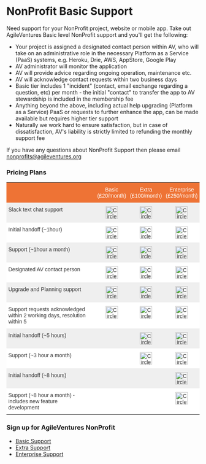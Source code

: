 # NonProfit Basic Support

Need support for your NonProfit project, website or mobile app.  Take out AgileVentures Basic level NonProfit support and you'll get the following:

- Your project is assigned a designated contact person within AV, who will take on an administrative role in the necessary Platform as a Service (PaaS) systems, e.g. Heroku, Drie, AWS, AppStore, Google Play
- AV administrator will monitor the application
- AV will provide advice regarding ongoing operation, maintenance etc.
- AV will acknowledge contact requests within two business days
- Basic tier includes 1 "incident" (contact, email exchange regarding a question, etc) per month - the initial "contact" to transfer the app to AV stewardship is included in the membership fee
- Anything beyond the above, including actual help upgrading (Platform as a Service) PaaS or requests to further enhance the app, can be made available but requires higher tier support
- Naturally we work hard to ensure satisfaction, but in case of dissatisfaction, AV's liability is strictly limited to refunding the monthly support fee

If you have any questions about NonProfit Support then please email nonprofits@agileventures.org

### Pricing Plans

<table class="tg" style="border-collapse: collapse;border-spacing:0;border-color: #aaa;">
  <tbody>
<tr>
    <th class="tg-7cqi" style="font-family: Arial, sans-serif;font-size: 14px;font-weight: normal;padding:10px 5px;border-style:solid;border-width:0px;overflow: hidden;border-color: #aaa;color: #ffffff;background-color: #ee7335;vertical-align: top;"><br></th>
    <th class="tg-vc1w" style="font-family: Arial, sans-serif;font-size: 14px;font-weight: normal;padding:10px 5px;border-style:solid;border-width:0px;overflow: hidden;border-color: #aaa;color: #ffffff;background-color: #ee7335;vertical-align: top;"></th>
    <th class="tg-vc1w" style="font-family: Arial, sans-serif;font-size: 14px;font-weight: normal;padding:10px 5px;border-style:solid;border-width:0px;overflow: hidden;border-color: #aaa;color: #ffffff;background-color: #ee7335;text-align: center;">Basic<br> (&#xa3;20/month)</th>
    <th class="tg-vc1w" style="font-family: Arial, sans-serif;font-size: 14px;font-weight: normal;padding:10px 5px;border-style:solid;border-width:0px;overflow: hidden;border-color: #aaa;color: #ffffff;background-color: #ee7335;text-align: center;">Extra<br> (&#xa3;100/month)</th>
    <th class="tg-vc1w" style="font-family: Arial, sans-serif;font-size: 14px;font-weight: normal;padding:10px 5px;border-style:solid;border-width:0px;overflow: hidden;border-color: #aaa;color: #ffffff;background-color: #ee7335;text-align: center;">Enterprise<br> (&#xa3;250/month)</th>
  </tr>
  <tr>
    <td class="tg-yzt1" style="font-family: Arial, sans-serif;font-size: 14px;padding:10px 5px;border-style:solid;border-width:0px;overflow: hidden;border-color: #aaa;color: #333;background-color: #efefef;vertical-align: top;">Slack text chat support</td>
<td align="center" class="tg-uqo3" style="font-family: Arial, sans-serif;font-size: 14px;padding:10px 5px;border-style:solid;border-width:0px;overflow: hidden;border-color: #aaa;color: #333;background-color: #efefef;vertical-align: top;">
<br>
</td>
<td align="center" class="tg-uqo3" style="font-family: Arial, sans-serif;font-size: 14px;padding:10px 5px;border-style:solid;border-width:0px;overflow: hidden;border-color: #aaa;color: #333;background-color: #efefef;vertical-align: top;"><img width="32px" src="https://dl.dropbox.com/s/h3vg4hcvhkjc1ks/teal-circle-checkmark-128.png" alt="Circle checkmark icon" title="Circle checkmark"><br>
</td>
<td align="center" class="tg-uqo3" style="font-family: Arial, sans-serif;font-size: 14px;padding:10px 5px;border-style:solid;border-width:0px;overflow: hidden;border-color: #aaa;color: #333;background-color: #efefef;vertical-align: top;"><img width="32px" src="https://dl.dropbox.com/s/h3vg4hcvhkjc1ks/teal-circle-checkmark-128.png" alt="Circle checkmark icon" title="Circle checkmark"><br>
</td>
<td align="center" class="tg-uqo3" style="font-family: Arial, sans-serif;font-size: 14px;padding:10px 5px;border-style:solid;border-width:0px;overflow: hidden;border-color: #aaa;color: #333;background-color: #efefef;vertical-align: top;"><img width="32px" src="https://dl.dropbox.com/s/h3vg4hcvhkjc1ks/teal-circle-checkmark-128.png" alt="Circle checkmark icon" title="Circle checkmark"><br>
</td>
</tr>
  <tr>
    <td class="tg-yw4l" style="font-family: Arial, sans-serif;font-size: 14px;padding:10px 5px;border-style:solid;border-width:0px;overflow: hidden;border-color: #aaa;color: #333;background-color: #fff;vertical-align: top;">Initial handoff (&#126;1hour)</td>
    <td align="center" class="tg-baqh" style="font-family: Arial, sans-serif;font-size: 14px;padding:10px 5px;border-style:solid;border-width:0px;overflow: hidden;border-color: #aaa;color: #333;background-color: #fff;vertical-align: top;"></td>
    <td align="center" class="tg-baqh" style="font-family: Arial, sans-serif;font-size: 14px;padding:10px 5px;border-style:solid;border-width:0px;overflow: hidden;border-color: #aaa;color: #333;background-color: #fff;vertical-align: top;"><img width="32px" src="https://dl.dropbox.com/s/h3vg4hcvhkjc1ks/teal-circle-checkmark-128.png" alt="Circle checkmark icon" title="Circle checkmark"></td>
    <td align="center" class="tg-baqh" style="font-family: Arial, sans-serif;font-size: 14px;padding:10px 5px;border-style:solid;border-width:0px;overflow: hidden;border-color: #aaa;color: #333;background-color: #fff;vertical-align: top;"><img width="32px" src="https://dl.dropbox.com/s/h3vg4hcvhkjc1ks/teal-circle-checkmark-128.png" alt="Circle checkmark icon" title="Circle checkmark"></td>
    <td align="center" class="tg-baqh" style="font-family: Arial, sans-serif;font-size: 14px;padding:10px 5px;border-style:solid;border-width:0px;overflow: hidden;border-color: #aaa;color: #333;background-color: #fff;vertical-align: top;"><img width="32px" src="https://dl.dropbox.com/s/h3vg4hcvhkjc1ks/teal-circle-checkmark-128.png" alt="Circle checkmark icon" title="Circle checkmark"></td>
  </tr>
<tr>
    <td class="tg-yzt1" style="font-family: Arial, sans-serif;font-size: 14px;padding:10px 5px;border-style:solid;border-width:0px;overflow: hidden;border-color: #aaa;color: #333;background-color: #efefef;vertical-align: top;">Support (&#126;1hour a month)</td>
    <td align="center" class="tg-uqo3" style="font-family: Arial, sans-serif;font-size: 14px;padding:10px 5px;border-style:solid;border-width:0px;overflow: hidden;border-color: #aaa;color: #333;background-color: #efefef;vertical-align: top;"></td>
    <td align="center" class="tg-uqo3" style="font-family: Arial, sans-serif;font-size: 14px;padding:10px 5px;border-style:solid;border-width:0px;overflow: hidden;border-color: #aaa;color: #333;background-color: #efefef;vertical-align: top;"><img width="32px" src="https://dl.dropbox.com/s/h3vg4hcvhkjc1ks/teal-circle-checkmark-128.png" alt="Circle checkmark icon" title="Circle checkmark"></td>
    <td align="center" class="tg-uqo3" style="font-family: Arial, sans-serif;font-size: 14px;padding:10px 5px;border-style:solid;border-width:0px;overflow: hidden;border-color: #aaa;color: #333;background-color: #efefef;vertical-align: top;"><img width="32px" src="https://dl.dropbox.com/s/h3vg4hcvhkjc1ks/teal-circle-checkmark-128.png" alt="Circle checkmark icon" title="Circle checkmark"></td>
    <td align="center" class="tg-uqo3" style="font-family: Arial, sans-serif;font-size: 14px;padding:10px 5px;border-style:solid;border-width:0px;overflow: hidden;border-color: #aaa;color: #333;background-color: #efefef;vertical-align: top;"><img width="32px" src="https://dl.dropbox.com/s/h3vg4hcvhkjc1ks/teal-circle-checkmark-128.png" alt="Circle checkmark icon" title="Circle checkmark"></td>
  </tr>
  <tr>
    <td class="tg-yw4l" style="font-family: Arial, sans-serif;font-size: 14px;padding:10px 5px;border-style:solid;border-width:0px;overflow: hidden;border-color: #aaa;color: #333;background-color: #fff;vertical-align: top;">Designated AV contact person</td>
    <td align="center" class="tg-baqh" style="font-family: Arial, sans-serif;font-size: 14px;padding:10px 5px;border-style:solid;border-width:0px;overflow: hidden;border-color: #aaa;color: #333;background-color: #fff;vertical-align: top;"></td>
    <td align="center" class="tg-baqh" style="font-family: Arial, sans-serif;font-size: 14px;padding:10px 5px;border-style:solid;border-width:0px;overflow: hidden;border-color: #aaa;color: #333;background-color: #fff;vertical-align: top;"><img width="32px" src="https://dl.dropbox.com/s/h3vg4hcvhkjc1ks/teal-circle-checkmark-128.png" alt="Circle checkmark icon" title="Circle checkmark"></td>
    <td align="center" class="tg-baqh" style="font-family: Arial, sans-serif;font-size: 14px;padding:10px 5px;border-style:solid;border-width:0px;overflow: hidden;border-color: #aaa;color: #333;background-color: #fff;vertical-align: top;"><img width="32px" src="https://dl.dropbox.com/s/h3vg4hcvhkjc1ks/teal-circle-checkmark-128.png" alt="Circle checkmark icon" title="Circle checkmark"></td>
    <td align="center" class="tg-baqh" style="font-family: Arial, sans-serif;font-size: 14px;padding:10px 5px;border-style:solid;border-width:0px;overflow: hidden;border-color: #aaa;color: #333;background-color: #fff;vertical-align: top;"><img width="32px" src="https://dl.dropbox.com/s/h3vg4hcvhkjc1ks/teal-circle-checkmark-128.png" alt="Circle checkmark icon" title="Circle checkmark"></td>
  </tr>
  <tr>
    <td class="tg-yzt1" style="font-family: Arial, sans-serif;font-size: 14px;padding:10px 5px;border-style:solid;border-width:0px;overflow: hidden;border-color: #aaa;color: #333;background-color: #efefef;vertical-align: top;">Upgrade and Planning support</td>
    <td align="center" class="tg-uqo3" style="font-family: Arial, sans-serif;font-size: 14px;padding:10px 5px;border-style:solid;border-width:0px;overflow: hidden;border-color: #aaa;color: #333;background-color: #efefef;vertical-align: top;"></td>
    <td align="center" class="tg-uqo3" style="font-family: Arial, sans-serif;font-size: 14px;padding:10px 5px;border-style:solid;border-width:0px;overflow: hidden;border-color: #aaa;color: #333;background-color: #efefef;vertical-align: top;"><img width="32px" src="https://dl.dropbox.com/s/h3vg4hcvhkjc1ks/teal-circle-checkmark-128.png" alt="Circle checkmark icon" title="Circle checkmark"></td>
    <td align="center" class="tg-uqo3" style="font-family: Arial, sans-serif;font-size: 14px;padding:10px 5px;border-style:solid;border-width:0px;overflow: hidden;border-color: #aaa;color: #333;background-color: #efefef;vertical-align: top;"><img width="32px" src="https://dl.dropbox.com/s/h3vg4hcvhkjc1ks/teal-circle-checkmark-128.png" alt="Circle checkmark icon" title="Circle checkmark"></td>
    <td align="center" class="tg-uqo3" style="font-family: Arial, sans-serif;font-size: 14px;padding:10px 5px;border-style:solid;border-width:0px;overflow: hidden;border-color: #aaa;color: #333;background-color: #efefef;vertical-align: top;"><img width="32px" src="https://dl.dropbox.com/s/h3vg4hcvhkjc1ks/teal-circle-checkmark-128.png" alt="Circle checkmark icon" title="Circle checkmark"></td>
  </tr>
  <tr>
    <td class="tg-yw4l" style="font-family: Arial, sans-serif;font-size: 14px;padding:10px 5px;border-style:solid;border-width:0px;overflow: hidden;border-color: #aaa;color: #333;background-color: #fff;vertical-align: top;">Support requests acknowledged within 2 working days, resolution within 5</td>
<td align="center" class="tg-baqh" style="font-family: Arial, sans-serif;font-size: 14px;padding:10px 5px;border-style:solid;border-width:0px;overflow: hidden;border-color: #aaa;color: #333;background-color: #fff;vertical-align: top;"></td>
    <td align="center" class="tg-baqh" style="font-family: Arial, sans-serif;font-size: 14px;padding:10px 5px;border-style:solid;border-width:0px;overflow: hidden;border-color: #aaa;color: #333;background-color: #fff;vertical-align: top;"><img width="32px" src="https://dl.dropbox.com/s/h3vg4hcvhkjc1ks/teal-circle-checkmark-128.png" alt="Circle checkmark icon" title="Circle checkmark"></td>
    <td align="center" class="tg-baqh" style="font-family: Arial, sans-serif;font-size: 14px;padding:10px 5px;border-style:solid;border-width:0px;overflow: hidden;border-color: #aaa;color: #333;background-color: #fff;vertical-align: top;"><img width="32px" src="https://dl.dropbox.com/s/h3vg4hcvhkjc1ks/teal-circle-checkmark-128.png" alt="Circle checkmark icon" title="Circle checkmark"></td>
    <td align="center" class="tg-baqh" style="font-family: Arial, sans-serif;font-size: 14px;padding:10px 5px;border-style:solid;border-width:0px;overflow: hidden;border-color: #aaa;color: #333;background-color: #fff;vertical-align: top;"><img width="32px" src="https://dl.dropbox.com/s/h3vg4hcvhkjc1ks/teal-circle-checkmark-128.png" alt="Circle checkmark icon" title="Circle checkmark"></td>
  </tr>
  <tr>
    <td class="tg-yzt1" style="font-family: Arial, sans-serif;font-size: 14px;padding:10px 5px;border-style:solid;border-width:0px;overflow: hidden;border-color: #aaa;color: #333;background-color: #efefef;vertical-align: top;">Initial handoff (&#126;5 hours)<br>
</td>
<td align="center" class="tg-uqo3" style="font-family: Arial, sans-serif;font-size: 14px;padding:10px 5px;border-style:solid;border-width:0px;overflow: hidden;border-color: #aaa;color: #333;background-color: #efefef;vertical-align: top;"></td>
    <td align="center" class="tg-uqo3" style="font-family: Arial, sans-serif;font-size: 14px;padding:10px 5px;border-style:solid;border-width:0px;overflow: hidden;border-color: #aaa;color: #333;background-color: #efefef;vertical-align: top;"></td>
    <td align="center" class="tg-uqo3" style="font-family: Arial, sans-serif;font-size: 14px;padding:10px 5px;border-style:solid;border-width:0px;overflow: hidden;border-color: #aaa;color: #333;background-color: #efefef;vertical-align: top;"><img width="32px" src="https://dl.dropbox.com/s/h3vg4hcvhkjc1ks/teal-circle-checkmark-128.png" alt="Circle checkmark icon" title="Circle checkmark"></td>
    <td align="center" class="tg-uqo3" style="font-family: Arial, sans-serif;font-size: 14px;padding:10px 5px;border-style:solid;border-width:0px;overflow: hidden;border-color: #aaa;color: #333;background-color: #efefef;vertical-align: top;"><img width="32px" src="https://dl.dropbox.com/s/h3vg4hcvhkjc1ks/teal-circle-checkmark-128.png" alt="Circle checkmark icon" title="Circle checkmark"></td>
  </tr>
  <tr>
    <td class="tg-yw4l" style="font-family: Arial, sans-serif;font-size: 14px;padding:10px 5px;border-style:solid;border-width:0px;overflow: hidden;border-color: #aaa;color: #333;background-color: #fff;vertical-align: top;">Support (&#126;3 hour a month)<br>
</td>
    <td align="center" class="tg-baqh" style="font-family: Arial, sans-serif;font-size: 14px;padding:10px 5px;border-style:solid;border-width:0px;overflow: hidden;border-color: #aaa;color: #333;background-color: #fff;vertical-align: top;"></td>
    <td align="center" class="tg-baqh" style="font-family: Arial, sans-serif;font-size: 14px;padding:10px 5px;border-style:solid;border-width:0px;overflow: hidden;border-color: #aaa;color: #333;background-color: #fff;vertical-align: top;"></td>
    <td align="center" class="tg-baqh" style="font-family: Arial, sans-serif;font-size: 14px;padding:10px 5px;border-style:solid;border-width:0px;overflow: hidden;border-color: #aaa;color: #333;background-color: #fff;vertical-align: top;"><img width="32px" src="https://dl.dropbox.com/s/h3vg4hcvhkjc1ks/teal-circle-checkmark-128.png" alt="Circle checkmark icon" title="Circle checkmark"><br>
</td>
    <td align="center" class="tg-baqh" style="font-family: Arial, sans-serif;font-size: 14px;padding:10px 5px;border-style:solid;border-width:0px;overflow: hidden;border-color: #aaa;color: #333;background-color: #fff;vertical-align: top;"><img width="32px" src="https://dl.dropbox.com/s/h3vg4hcvhkjc1ks/teal-circle-checkmark-128.png" alt="Circle checkmark icon" title="Circle checkmark"></td>
  </tr>
  <tr>
    <td class="tg-yzt1" style="font-family: Arial, sans-serif;font-size: 14px;padding:10px 5px;border-style:solid;border-width:0px;overflow: hidden;border-color: #aaa;color: #333;background-color: #efefef;vertical-align: top;">
Initial handoff (&#126;8 hours)<br>
</td>
    <td align="center" class="tg-uqo3" style="font-family: Arial, sans-serif;font-size: 14px;padding:10px 5px;border-style:solid;border-width:0px;overflow: hidden;border-color: #aaa;color: #333;background-color: #efefef;vertical-align: top;"></td>
    <td align="center" class="tg-uqo3" style="font-family: Arial, sans-serif;font-size: 14px;padding:10px 5px;border-style:solid;border-width:0px;overflow: hidden;border-color: #aaa;color: #333;background-color: #efefef;vertical-align: top;"></td>
    <td align="center" class="tg-uqo3" style="font-family: Arial, sans-serif;font-size: 14px;padding:10px 5px;border-style:solid;border-width:0px;overflow: hidden;border-color: #aaa;color: #333;background-color: #efefef;vertical-align: top;"><br></td>
    <td align="center" class="tg-uqo3" style="font-family: Arial, sans-serif;font-size: 14px;padding:10px 5px;border-style:solid;border-width:0px;overflow: hidden;border-color: #aaa;color: #333;background-color: #efefef;vertical-align: top;"><img width="32px" src="https://dl.dropbox.com/s/h3vg4hcvhkjc1ks/teal-circle-checkmark-128.png" alt="Circle checkmark icon" title="Circle checkmark"><br>
</td>
  </tr>
  <tr>
    <td class="tg-yzt1" style="font-family: Arial, sans-serif;font-size: 14px;padding:10px 5px;border-style:solid;border-width:0px;overflow: hidden;border-color: #aaa;color: #333;background-color: #fff;vertical-align: top;">Support (&#126;8 hour a month) - includes new feature development<br>
</td>
    <td align="center" class="tg-uqo3" style="font-family: Arial, sans-serif;font-size: 14px;padding:10px 5px;border-style:solid;border-width:0px;overflow: hidden;border-color: #aaa;color: #333;background-color: #fff;vertical-align: top;"></td>
    <td align="center" class="tg-uqo3" style="font-family: Arial, sans-serif;font-size: 14px;padding:10px 5px;border-style:solid;border-width:0px;overflow: hidden;border-color: #aaa;color: #333;background-color: #fff;vertical-align: top;"></td>
    <td align="center" class="tg-uqo3" style="font-family: Arial, sans-serif;font-size: 14px;padding:10px 5px;border-style:solid;border-width:0px;overflow: hidden;border-color: #aaa;color: #333;background-color: #fff;vertical-align: top;"><br></td>
   <td align="center" class="tg-uqo3" style="font-family: Arial, sans-serif;font-size: 14px;padding:10px 5px;border-style:solid;border-width:0px;overflow: hidden;border-color: #aaa;color: #333;background-color: #fff;vertical-align: top;"><img width="32px" src="https://dl.dropbox.com/s/h3vg4hcvhkjc1ks/teal-circle-checkmark-128.png" alt="Circle checkmark icon" title="Circle checkmark"><br>
</td>
  </tr>
</tbody>
</table>

### Sign up for AgileVentures NonProfit

- [Basic Support](http://www.agileventures.org/subscriptions/new?plan=nonprofitbasic)
- [Extra Support](http://www.agileventures.org/subscriptions/new?plan=nonprofitextra)
- [Enterprise Support](http://www.agileventures.org/subscriptions/new?plan=nonprofitenterprise)
